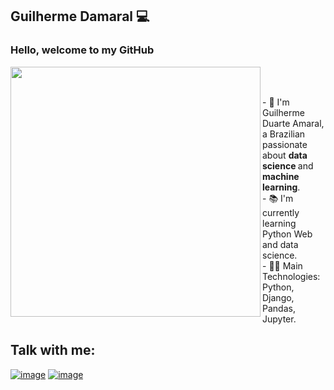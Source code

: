 ## Guilherme Damaral 💻

<h3>Hello, welcome to my GitHub</h3>

<p>
<img align="left"width="400px"src="https://media.giphy.com/media/dWesBcTLavkZuG35MI/giphy.gif"/>
</p>

<br><br>

<p>
- 🏡 I'm Guilherme Duarte Amaral, a Brazilian passionate about <strong>data science </strong> and <strong>machine learning</strong>. <br>
- 📚 I'm currently learning Python Web and data science.<br>
- 👨‍💻 Main Technologies: Python, Django, Pandas, Jupyter.<br>
</p>

  ## Talk with me:
  <p>

  <a href="https://www.linkedin.com/in/guilherme-duarte-amaral-a42201184/">![image](https://img.shields.io/badge/LinkedIn-0077B5?style=for-the-badge&logo=linkedin&logoColor=white)</a>
  <a href="mailto:guilherme-direito@hotmail.com">![image](https://img.shields.io/badge/Microsoft_Outlook-0078D4?style=for-the-badge&logo=microsoft-outlook&logoColor=white)</a>

 </p>
<br>

##
<!--
![Top Langs](https://github-readme-stats.vercel.app/api/top-langs/?username=guilhermedamaral&theme=radical)
![Anurag's  stats](https://github-readme-stats.vercel.app/api?username=guilhermedamaral&show_icons=true&theme=radical)

